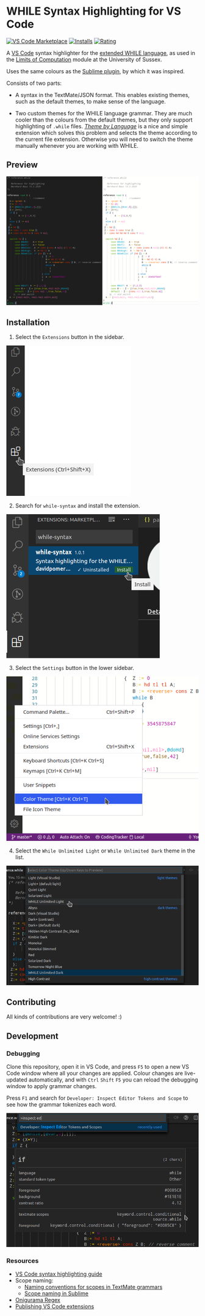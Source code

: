 # WHILE Syntax Highlighting for VS Code

[![VS Code Marketplace](https://vsmarketplacebadge.apphb.com/version/davidpomerenke.while-syntax.svg)](https://marketplace.visualstudio.com/items?itemName=davidpomerenke.while-syntax)
[![Installs](https://vsmarketplacebadge.apphb.com/installs/davidpomerenke.while-syntax.svg)](https://marketplace.visualstudio.com/items?itemName=davidpomerenke.while-syntax)
[![Rating](https://vsmarketplacebadge.apphb.com/rating-star/davidpomerenke.while-syntax.svg)]((https://marketplace.visualstudio.com/items?itemName=davidpomerenke.while-syntax&ssr=false#review-details))

A [VS Code](https://code.visualstudio.com/) syntax highlighter for the [extended WHILE language](https://github.com/alexj136/HWhile "The hWHILE interpreter"), as used in the [Limits of Computation](https://www.sussex.ac.uk/study/modules/undergraduate/2020/G5029-limits-of-computation "About the module") module at the University of Sussex.

Uses the same colours as the [Sublime plugin](https://github.com/z5229221/WHILE-Syntax-Highlighter), by which it was inspired.

Consists of two parts:

- A syntax in the TextMate/JSON format. This enables existing themes, such as the default themes, to make sense of the language.

- Two custom themes for the WHILE language grammar. They are much cooler than the colours from the default themes, but they only support highlighting of `.while` files. [_Theme by Language_](https://marketplace.visualstudio.com/items?itemName=jsaulou.theme-by-language) is a nice and simple extension which solves this problem and selects the theme according to the current file extension. Otherwise you will need to switch the theme manually whenever you are working with WHILE.

## Preview
![Preview of dark and light theme.](img/highlighting.png)

## Installation
1. Select the `Extensions` button in the sidebar.

![Screenshot.](img/guide-1.png)

2. Search for `while-syntax` and install the extension.

![Screenshot.](img/guide-2.png)

3. Select the `Settings` button in the lower sidebar.

![Screenshot.](img/guide-3.png)

4. Select the `While Unlimited Light` or `While Unlimited Dark` theme in the list.

![Screenshot.](img/guide-4.png)

## Contributing
All kinds of contributions are very welcome! :)

## Development

### Debugging
Clone this repository, open it in VS Code, and press `F5` to open a new VS Code window where all your changes are applied. Colour changes are live-updated automatically, and with `Ctrl` `Shift` `F5` you can reload the debugging window to apply grammar changes. 

Press `F1` and search for `Developer: Inspect Editor Tokens and Scope` to see how the grammar tokenizes each word.

![Debugging screenshot.](img/debugging.png)

### Resources
- [VS Code syntax highlighting guide](https://code.visualstudio.com/api/language-extensions/syntax-highlight-guide)
- Scope naming:
  - [Naming conventions for scopes in TextMate grammars](https://macromates.com/manual/en/language_grammars)
  - [Scope naming in Sublime](https://www.sublimetext.com/docs/3/scope_naming.html)
- [Onigurama Regex](https://github.com/kkos/oniguruma/blob/master/doc/RE)
- [Publishing VS Code extensions](https://code.visualstudio.com/api/working-with-extensions/publishing-extension)
